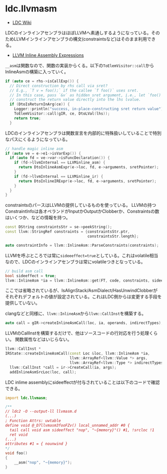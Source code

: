 # ldc.llvmasm

- [LDC Wiki](https://wiki.dlang.org/LDC_inline_assembly_expressions)

LDCのインラインアセンブラはほぼLLVMへ素通しするようになっている。そのためLLVMインラインアセンブラの構文(constraintsなど)はそのまま利用できる。

- [LLVM Inline Assembly Expressions](https://llvm.org/docs/LangRef.html#inline-assembler-expressions)

`__asm`は関数なので、関数の実装からくる。以下の`ToElemVisitor::call`からInlineAsmの構築に入っていく。

```cpp
if (auto ce = rhs->isCallExp()) {
  // Direct construction by rhs call via sret?
  // E.g., `T v = foo();` if the callee `T foo()` uses sret.
  // In this case, pass `&v` as hidden sret argument, i.e., let `foo()`
  // construct the return value directly into the lhs lvalue.
  if (DtoIsReturnInArg(ce)) {
    Logger::println("success, in-place-constructing sret return value");
    ToElemVisitor::call(gIR, ce, DtoLVal(lhs));
    return true;
  }
```

LDCのインラインアセンブラは関数宣言を内部的に特殊扱いしていることで特別なパスにくるようになっている。

```cpp
// handle magic inline asm
if (auto ve = e->e1->isVarExp()) {
  if (auto fd = ve->var->isFuncDeclaration()) {
    if (fd->llvmInternal == LLVMinline_asm) {
      return DtoInlineAsmExpr(e->loc, fd, e->arguments, sretPointer);
    }
    if (fd->llvmInternal == LLVMinline_ir) {
      return DtoInlineIRExpr(e->loc, fd, e->arguments, sretPointer);
    }
  }
}
```

constraintsのパースはLLVMの提供しているものを使っている。
LLVMの持つConstraintInfoは各オペランドがInputかOutputかClobberか、Constraintsの数はいくつか、などの情報を持つ。

```cpp
const DString constraintsStr = se->peekString();
const llvm::StringRef constraints = {constraintsStr.ptr,
                                     constraintsStr.length};

auto constraintInfo = llvm::InlineAsm::ParseConstraints(constraints);
```

LLVMを呼ぶところでは常に`sideeeffect=true`としている。これはvolatile相当なので、LDCのインラインアセンブラは常にvolatileつきとなっている。

```cpp
// build asm call
bool sideeffect = true;
llvm::InlineAsm *ia = llvm::InlineAsm::get(FT, code, constraints, sideeffect);
```

ここでは省略されているが、IsAlignStack/AsmDialect/HasUnwindClobberがそれぞれデフォルトの値が設定されている。これはLDC側からは変更する手段を提供していない。

clangなどと同様に、`llvm::InlineAsm`から`llvm::CallInst`を構築する。

```cpp
auto call = gIR->createInlineAsmCall(loc, ia, operands, indirectTypes);
```

LLVMのCallInstを構築するだけで、他はソースコードの行対応を行う処理くらい。
関数属性などはいじらない。

```cpp
llvm::CallInst *
IRState::createInlineAsmCall(const Loc &loc, llvm::InlineAsm *ia,
                             llvm::ArrayRef<llvm::Value *> args,
                             llvm::ArrayRef<llvm::Type *> indirectTypes) {
  llvm::CallInst *call = ir->CreateCall(ia, args);
  addInlineAsmSrcLoc(loc, call);
```

LDC inlime assemblyにsideeffectが付与されていることは以下のコードで確認できる。

```d
import ldc.llvmasm;

/**
// ldc2 -O --output-ll llvmasm.d
(...)
; Function Attrs: uwtable
define void @_D7llvmasm3fooFZv() local_unnamed_addr #0 {
  tail call void asm sideeffect "nop", "~{memory}"() #1, !srcloc !1
  ret void
(...)
attributes #1 = { nounwind }
*/
void foo()
{
    __asm("nop", "~{memory}");
}
```
